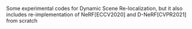 Some experimental codes for Dynamic Scene Re-localization, but it also includes re-implementation of NeRF[ECCV2020] and D-NeRF[CVPR2021] from scratch
